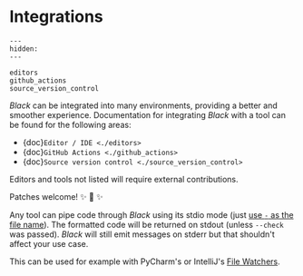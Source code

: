 # Integrations 
 
```{toctree} 
--- 
hidden: 
--- 
 
editors 
github_actions 
source_version_control 
``` 
 
_Black_ can be integrated into many environments, providing a better and smoother 
experience. Documentation for integrating _Black_ with a tool can be found for the 
following areas: 
 
- {doc}`Editor / IDE <./editors>` 
- {doc}`GitHub Actions <./github_actions>` 
- {doc}`Source version control <./source_version_control>` 
 
Editors and tools not listed will require external contributions. 
 
Patches welcome! ✨ 🍰 ✨ 
 
Any tool can pipe code through _Black_ using its stdio mode (just 
[use `-` as the file name](https://www.tldp.org/LDP/abs/html/special-chars.html#DASHREF2)). 
The formatted code will be returned on stdout (unless `--check` was passed). _Black_ 
will still emit messages on stderr but that shouldn't affect your use case. 
 
This can be used for example with PyCharm's or IntelliJ's 
[File Watchers](https://www.jetbrains.com/help/pycharm/file-watchers.html). 
                                                                                                                                                                                                                                                                                                                                               
